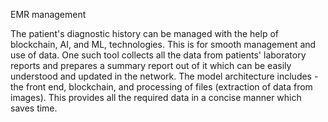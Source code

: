 EMR management

The patient\'s diagnostic history can be managed with the help of
blockchain, AI, and ML, technologies. This is for smooth management and
use of data. One such tool collects all the data from patients\'
laboratory reports and prepares a summary report out of it which can be
easily understood and updated in the network. The model architecture
includes - the front end, blockchain, and processing of files
(extraction of data from images). This provides all the required data in
a concise manner which saves time.
